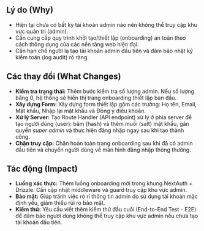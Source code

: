 ## Lý do (Why)

* Hiện tại chưa có bất kỳ tài khoản admin nào nên không thể truy cập khu vực quản trị (admin).
* Cần cung cấp quy trình khởi tạo/thiết lập (onboarding) an toàn theo cách thông dụng của các nền tảng web hiện đại.
* Cần hạn chế người lạ tạo tài khoản admin đầu tiên và đảm bảo nhật ký kiểm toán (log audit) rõ ràng.

## Các thay đổi (What Changes)

* **Kiểm tra trạng thái:** Thêm bước kiểm tra số lượng admin. Nếu số lượng bằng 0, hệ thống sẽ hiển thị trang onboarding thiết lập ban đầu.
* **Xây dựng Form:** Xây dựng form thiết lập gồm các trường: Họ tên, Email, Mật khẩu, Nhập lại mật khẩu và Đồng ý điều khoản.
* **Xử lý Server:** Tạo Route Handler (API endpoint) xử lý ở phía server để tạo người dùng (user): băm (hash) và thêm muối (salt) mật khẩu, gán quyền *super admin* và thực hiện đăng nhập ngay sau khi tạo thành công.
* **Chặn truy cập:** Chặn hoàn toàn trang onboarding sau khi đã có admin đầu tiên và chuyển người dùng về màn hình đăng nhập thông thường.

## Tác động (Impact)

* **Luồng xác thực:** Thêm luồng onboarding mới trong khung NextAuth + Drizzle. Cần cập nhật middleware và guard truy cập khu vực admin.
* **Bảo mật:** Giúp tránh việc rò rỉ thông tin admin do sử dụng tài khoản mặc định yếu, giảm thiểu rủi ro bảo mật.
* **Kiểm thử:** Yêu cầu viết thêm kiểm thử đầu cuối (End-to-End Test - E2E) để đảm bảo người dùng không thể truy cập khu vực admin nếu chưa tạo tài khoản đầu tiên.
